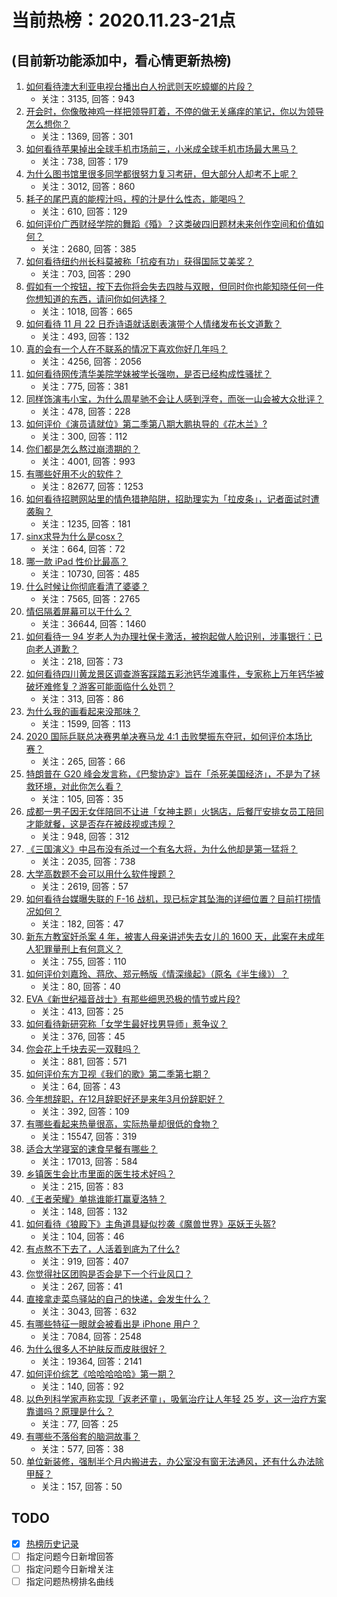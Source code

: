 # 当前热榜：2020.11.23-21点
## (目前新功能添加中，看心情更新热榜)
1. [如何看待澳大利亚电视台播出白人扮武则天吃蟑螂的片段？](https://www.zhihu.com/question/431455556)
    * 关注：3135, 回答：943
2. [开会时，你像敬神鸡一样把领导盯着，不停的做无关痛痒的笔记，你以为领导怎么想你？](https://www.zhihu.com/question/428354697)
    * 关注：1369, 回答：301
3. [如何看待苹果掉出全球手机市场前三，小米成全球手机市场最大黑马？](https://www.zhihu.com/question/431625798)
    * 关注：738, 回答：179
4. [为什么图书馆里很多同学都很努力复习考研，但大部分人却考不上呢？](https://www.zhihu.com/question/430364218)
    * 关注：3012, 回答：860
5. [耗子的尾巴真的能榨汁吗，榨的汁是什么性态，能喝吗？](https://www.zhihu.com/question/430551164)
    * 关注：610, 回答：129
6. [如何评价广西财经学院的舞蹈《殙》？这类破四旧题材未来创作空间和价值如何？](https://www.zhihu.com/question/430796555)
    * 关注：2680, 回答：385
7. [如何看待纽约州长科莫被称「抗疫有功」获得国际艾美奖？](https://www.zhihu.com/question/431575412)
    * 关注：703, 回答：290
8. [假如有一个按钮，按下去你将会失去四肢与双眼，但同时你也能知晓任何一件你想知道的东西，请问你如何选择？](https://www.zhihu.com/question/431238107)
    * 关注：1018, 回答：665
9. [如何看待 11 月 22 日乔诗语就话剧表演带个人情绪发布长文道歉？](https://www.zhihu.com/question/431529599)
    * 关注：493, 回答：132
10. [真的会有一个人在不联系的情况下喜欢你好几年吗？](https://www.zhihu.com/question/430821316)
    * 关注：4256, 回答：2056
11. [如何看待网传清华美院学妹被学长强吻，是否已经构成性骚扰？](https://www.zhihu.com/question/431516938)
    * 关注：775, 回答：381
12. [同样饰演韦小宝，为什么周星驰不会让人感到浮夸，而张一山会被大众批评？](https://www.zhihu.com/question/430907542)
    * 关注：478, 回答：228
13. [如何评价《演员请就位》第二季第八期大鹏执导的《花木兰》?](https://www.zhihu.com/question/431387084)
    * 关注：300, 回答：112
14. [你们都是怎么熬过崩溃期的？](https://www.zhihu.com/question/428104894)
    * 关注：4001, 回答：993
15. [有哪些好用不火的软件？](https://www.zhihu.com/question/310110592)
    * 关注：82677, 回答：1253
16. [如何看待招聘网站里的情色猎艳陷阱，招助理实为「拉皮条」，记者面试时遭袭胸？](https://www.zhihu.com/question/431592031)
    * 关注：1235, 回答：181
17. [sinx求导为什么是cosx？](https://www.zhihu.com/question/431170314)
    * 关注：664, 回答：72
18. [哪一款 iPad 性价比最高？](https://www.zhihu.com/question/308539780)
    * 关注：10730, 回答：485
19. [什么时候让你彻底看清了婆婆？](https://www.zhihu.com/question/280389361)
    * 关注：7565, 回答：2765
20. [情侣隔着屏幕可以干什么？](https://www.zhihu.com/question/368643905)
    * 关注：36644, 回答：1460
21. [如何看待一 94 岁老人为办理社保卡激活，被抱起做人脸识别，涉事银行：已向老人道歉？](https://www.zhihu.com/question/431593457)
    * 关注：218, 回答：73
22. [如何看待四川黄龙景区调查游客踩踏五彩池钙华滩事件，专家称上万年钙华被破坏难修复？游客可能面临什么处罚？](https://www.zhihu.com/question/431524523)
    * 关注：313, 回答：86
23. [为什么我的画看起来没那味？](https://www.zhihu.com/question/426152114)
    * 关注：1599, 回答：113
24. [2020 国际乒联总决赛男单决赛马龙 4:1 击败樊振东夺冠，如何评价本场比赛？](https://www.zhihu.com/question/431487245)
    * 关注：265, 回答：66
25. [特朗普在 G20 峰会发言称，《巴黎协定》旨在「杀死美国经济」，不是为了拯救环境，对此你怎么看？](https://www.zhihu.com/question/431580652)
    * 关注：105, 回答：35
26. [成都一男子因无女伴陪同不让进「女神主题」火锅店，后餐厅安排女员工陪同才能就餐，这是否存在被歧视或违规？](https://www.zhihu.com/question/431461248)
    * 关注：948, 回答：312
27. [《三国演义》中吕布没有杀过一个有名大将，为什么他却是第一猛将？](https://www.zhihu.com/question/325789612)
    * 关注：2035, 回答：738
28. [大学高数题不会可以用什么软件搜题？](https://www.zhihu.com/question/335765698)
    * 关注：2619, 回答：57
29. [如何看待台媒曝失联的 F-16 战机，现已标定其坠海的详细位置？目前打捞情况如何？](https://www.zhihu.com/question/431326577)
    * 关注：182, 回答：47
30. [新东方教室奸杀案 4 年，被害人母亲讲述失去女儿的 1600 天，此案在未成年人犯罪量刑上有何意义？](https://www.zhihu.com/question/431572493)
    * 关注：755, 回答：110
31. [如何评价刘嘉玲、蒋欣、郑元畅版《情深缘起》（原名《半生缘》）？](https://www.zhihu.com/question/288264265)
    * 关注：80, 回答：40
32. [EVA《新世纪福音战士》有那些细思恐极的情节或片段?](https://www.zhihu.com/question/345425004)
    * 关注：413, 回答：25
33. [如何看待新研究称「女学生最好找男导师」惹争议？](https://www.zhihu.com/question/431433715)
    * 关注：376, 回答：45
34. [你会花上千块去买一双鞋吗？](https://www.zhihu.com/question/429481075)
    * 关注：881, 回答：571
35. [如何评价东方卫视《我们的歌》第二季第七期？](https://www.zhihu.com/question/431503333)
    * 关注：64, 回答：43
36. [今年想辞职，在12月辞职好还是来年3月份辞职好？](https://www.zhihu.com/question/428190647)
    * 关注：392, 回答：109
37. [有哪些看起来热量很高，实际热量却很低的食物？](https://www.zhihu.com/question/359675190)
    * 关注：15547, 回答：319
38. [适合大学寝室的速食早餐有哪些？](https://www.zhihu.com/question/27079269)
    * 关注：17013, 回答：584
39. [乡镇医生会比市里面的医生技术好吗？](https://www.zhihu.com/question/314025801)
    * 关注：215, 回答：83
40. [《王者荣耀》单挑谁能打赢夏洛特？](https://www.zhihu.com/question/431114440)
    * 关注：148, 回答：132
41. [如何看待《狼殿下》主角道具疑似抄袭《魔兽世界》巫妖王头盔?](https://www.zhihu.com/question/431108382)
    * 关注：104, 回答：46
42. [有点熬不下去了，人活着到底为了什么?](https://www.zhihu.com/question/430909740)
    * 关注：919, 回答：407
43. [你觉得社区团购是否会是下一个行业风口？](https://www.zhihu.com/question/427718909)
    * 关注：267, 回答：41
44. [直接拿走菜鸟驿站的自己的快递，会发生什么？](https://www.zhihu.com/question/268856763)
    * 关注：3043, 回答：632
45. [有哪些特征一眼就会被看出是 iPhone 用户？](https://www.zhihu.com/question/357678200)
    * 关注：7084, 回答：2548
46. [为什么很多人不护肤反而皮肤很好？](https://www.zhihu.com/question/307886259)
    * 关注：19364, 回答：2141
47. [如何评价综艺《哈哈哈哈哈》第一期？](https://www.zhihu.com/question/430114679)
    * 关注：140, 回答：92
48. [以色列科学家声称实现「返老还童」，吸氧治疗让人年轻 25 岁，这一治疗方案靠谱吗？原理是什么？](https://www.zhihu.com/question/431466630)
    * 关注：77, 回答：25
49. [有哪些不落俗套的脑洞故事？](https://www.zhihu.com/question/54206501)
    * 关注：577, 回答：38
50. [单位新装修，强制半个月内搬进去，办公室没有窗无法通风，还有什么办法除甲醛？](https://www.zhihu.com/question/268062466)
    * 关注：157, 回答：50
## TODO
* [x] [热榜历史记录](hot_history/AllHot.md)
* [ ] 指定问题今日新增回答
* [ ] 指定问题今日新增关注
* [ ] 指定问题热榜排名曲线
